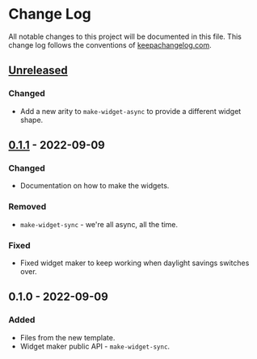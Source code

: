 # Change Log
All notable changes to this project will be documented in this file. This change log follows the conventions of [keepachangelog.com](http://keepachangelog.com/).

## [Unreleased]
### Changed
- Add a new arity to `make-widget-async` to provide a different widget shape.

## [0.1.1] - 2022-09-09
### Changed
- Documentation on how to make the widgets.

### Removed
- `make-widget-sync` - we're all async, all the time.

### Fixed
- Fixed widget maker to keep working when daylight savings switches over.

## 0.1.0 - 2022-09-09
### Added
- Files from the new template.
- Widget maker public API - `make-widget-sync`.

[Unreleased]: https://sourcehost.site/your-name/zesty/compare/0.1.1...HEAD
[0.1.1]: https://sourcehost.site/your-name/zesty/compare/0.1.0...0.1.1
